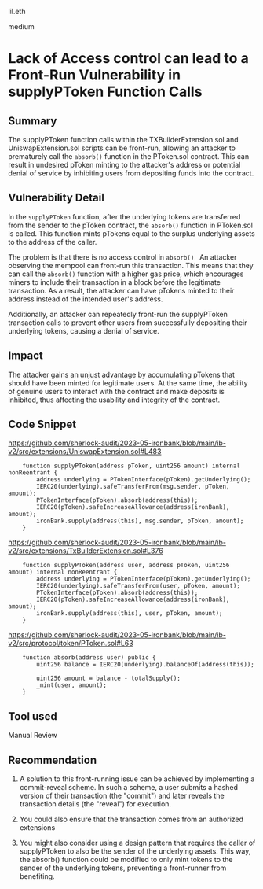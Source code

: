 lil.eth

medium

# Lack of Access control can lead to a Front-Run Vulnerability in supplyPToken Function Calls

## Summary

The supplyPToken function calls within the TXBuilderExtension.sol and UniswapExtension.sol scripts can be front-run, allowing an attacker to prematurely call the `absorb()` function in the PToken.sol contract. This can result in undesired pToken minting to the attacker's address or potential denial of service by inhibiting users from depositing funds into the contract.

## Vulnerability Detail
In the `supplyPToken` function, after the underlying tokens are transferred from the sender to the pToken contract, the `absorb()` function in PToken.sol is called. This function mints pTokens equal to the surplus underlying assets to the address of the caller.

The problem is that there is no access control in `absorb() `
An attacker observing the mempool can front-run this transaction. This means that they can call the `absorb()` function with a higher gas price, which encourages miners to include their transaction in a block before the legitimate transaction. As a result, the attacker can have pTokens minted to their address instead of the intended user's address.

Additionally, an attacker can repeatedly front-run the supplyPToken transaction calls to prevent other users from successfully depositing their underlying tokens, causing a denial of service.

## Impact
The attacker gains an unjust advantage by accumulating pTokens that should have been minted for legitimate users. At the same time, the ability of genuine users to interact with the contract and make deposits is inhibited, thus affecting the usability and integrity of the contract.

## Code Snippet

https://github.com/sherlock-audit/2023-05-ironbank/blob/main/ib-v2/src/extensions/UniswapExtension.sol#L483
```solidity
    function supplyPToken(address pToken, uint256 amount) internal nonReentrant {
        address underlying = PTokenInterface(pToken).getUnderlying();
        IERC20(underlying).safeTransferFrom(msg.sender, pToken, amount);
        PTokenInterface(pToken).absorb(address(this));
        IERC20(pToken).safeIncreaseAllowance(address(ironBank), amount);
        ironBank.supply(address(this), msg.sender, pToken, amount);
    }
```

https://github.com/sherlock-audit/2023-05-ironbank/blob/main/ib-v2/src/extensions/TxBuilderExtension.sol#L376
```solidity
    function supplyPToken(address user, address pToken, uint256 amount) internal nonReentrant {
        address underlying = PTokenInterface(pToken).getUnderlying();
        IERC20(underlying).safeTransferFrom(user, pToken, amount);
        PTokenInterface(pToken).absorb(address(this));
        IERC20(pToken).safeIncreaseAllowance(address(ironBank), amount);
        ironBank.supply(address(this), user, pToken, amount);
    }
```
https://github.com/sherlock-audit/2023-05-ironbank/blob/main/ib-v2/src/protocol/token/PToken.sol#L63
```solidity
    function absorb(address user) public {
        uint256 balance = IERC20(underlying).balanceOf(address(this));

        uint256 amount = balance - totalSupply();
        _mint(user, amount);
    }
```

## Tool used

Manual Review

## Recommendation
1. A solution to this front-running issue can be achieved by implementing a commit-reveal scheme. In such a scheme, a user submits a hashed version of their transaction (the "commit") and later reveals the transaction details (the "reveal") for execution.

2. You could also ensure that the transaction comes from an authorized extensions

3. You might also consider using a design pattern that requires the caller of supplyPToken to also be the sender of the underlying assets. This way, the absorb() function could be modified to only mint tokens to the sender of the underlying tokens, preventing a front-runner from benefiting.
